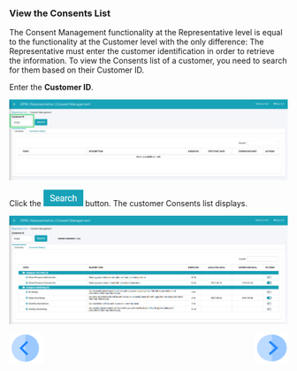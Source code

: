 ### View the Consents List

The Consent Management functionality at the Representative level is equal to the functionality at the Customer level with the only difference: The Representative must enter the customer identification in order to retrieve the information. To view the Consents list of a customer, you need to search for them based on their Customer ID.

Enter the **Customer ID**.

![image](/articles/demo_project/DPM_Demo_Project/images/08_6_Consent_RepConsent_Landing1.jpg)                                   

Click the ![image](/articles/demo_project/DPM_Demo_Project/images/08_ICON_Search.jpg) button. The customer Consents list displays.

![image](/articles/demo_project/DPM_Demo_Project/images/08_7_Consent_RepConsent_Landing2.jpg)
  


[![Previous](/articles/demo_project/DPM_Demo_Project/images/Previous.png)]( /articles/demo_project/DPM_Demo_Project/08_Consent/07_02_Representative_Login.md)[<img align="right" width="60" height="54" src="/articles/demo_project/DPM_Demo_Project/images/Next.png">](/articles/demo_project/DPM_Demo_Project/08_Consent/07_04_Representative_OptIn_or_OptOut.md)
